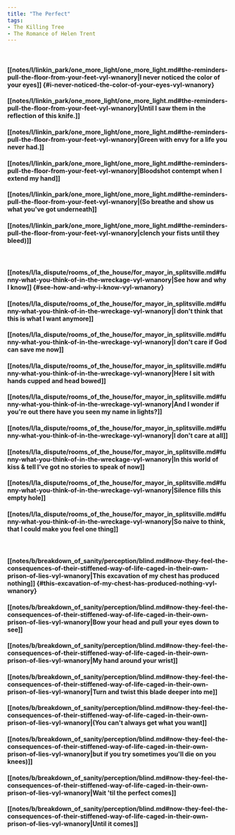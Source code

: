 ```yaml
---
title: "The Perfect"
tags:
- The Killing Tree
- The Romance of Helen Trent
---
```

&nbsp;
#### [[notes/l/linkin_park/one_more_light/one_more_light.md#the-reminders-pull-the-floor-from-your-feet-vyl-wnanory|I never noticed the color of your eyes]] {#i-never-noticed-the-color-of-your-eyes-vyl-wnanory}
#### [[notes/l/linkin_park/one_more_light/one_more_light.md#the-reminders-pull-the-floor-from-your-feet-vyl-wnanory|Until I saw them in the reflection of this knife.]]
#### [[notes/l/linkin_park/one_more_light/one_more_light.md#the-reminders-pull-the-floor-from-your-feet-vyl-wnanory|Green with envy for a life you never had.]]
#### [[notes/l/linkin_park/one_more_light/one_more_light.md#the-reminders-pull-the-floor-from-your-feet-vyl-wnanory|Bloodshot contempt when I extend my hand]]
#### [[notes/l/linkin_park/one_more_light/one_more_light.md#the-reminders-pull-the-floor-from-your-feet-vyl-wnanory|(So breathe and show us what you've got underneath]]
#### [[notes/l/linkin_park/one_more_light/one_more_light.md#the-reminders-pull-the-floor-from-your-feet-vyl-wnanory|clench your fists until they bleed)]]
&nbsp;
#### [[notes/l/la_dispute/rooms_of_the_house/for_mayor_in_splitsville.md#funny-what-you-think-of-in-the-wreckage-vyl-wnanory|See how and why I know]] {#see-how-and-why-i-know-vyl-wnanory}
#### [[notes/l/la_dispute/rooms_of_the_house/for_mayor_in_splitsville.md#funny-what-you-think-of-in-the-wreckage-vyl-wnanory|I don't think that this is what I want anymore]]
#### [[notes/l/la_dispute/rooms_of_the_house/for_mayor_in_splitsville.md#funny-what-you-think-of-in-the-wreckage-vyl-wnanory|I don't care if God can save me now]]
#### [[notes/l/la_dispute/rooms_of_the_house/for_mayor_in_splitsville.md#funny-what-you-think-of-in-the-wreckage-vyl-wnanory|Here I sit with hands cupped and head bowed]]
#### [[notes/l/la_dispute/rooms_of_the_house/for_mayor_in_splitsville.md#funny-what-you-think-of-in-the-wreckage-vyl-wnanory|And I wonder if you're out there have you seen my name in lights?]]
#### [[notes/l/la_dispute/rooms_of_the_house/for_mayor_in_splitsville.md#funny-what-you-think-of-in-the-wreckage-vyl-wnanory|I don't care at all]]
#### [[notes/l/la_dispute/rooms_of_the_house/for_mayor_in_splitsville.md#funny-what-you-think-of-in-the-wreckage-vyl-wnanory|In this world of kiss & tell I've got no stories to speak of now]]
#### [[notes/l/la_dispute/rooms_of_the_house/for_mayor_in_splitsville.md#funny-what-you-think-of-in-the-wreckage-vyl-wnanory|Silence fills this empty hole]]
#### [[notes/l/la_dispute/rooms_of_the_house/for_mayor_in_splitsville.md#funny-what-you-think-of-in-the-wreckage-vyl-wnanory|So naive to think, that I could make you feel one thing]]
&nbsp;
#### [[notes/b/breakdown_of_sanity/perception/blind.md#now-they-feel-the-consequences-of-their-stiffened-way-of-life-caged-in-their-own-prison-of-lies-vyl-wnanory|This excavation of my chest has produced nothing]] {#this-excavation-of-my-chest-has-produced-nothing-vyl-wnanory}
#### [[notes/b/breakdown_of_sanity/perception/blind.md#now-they-feel-the-consequences-of-their-stiffened-way-of-life-caged-in-their-own-prison-of-lies-vyl-wnanory|Bow your head and pull your eyes down to see]]
#### [[notes/b/breakdown_of_sanity/perception/blind.md#now-they-feel-the-consequences-of-their-stiffened-way-of-life-caged-in-their-own-prison-of-lies-vyl-wnanory|My hand around your wrist]]
#### [[notes/b/breakdown_of_sanity/perception/blind.md#now-they-feel-the-consequences-of-their-stiffened-way-of-life-caged-in-their-own-prison-of-lies-vyl-wnanory|Turn and twist this blade deeper into me]]
#### [[notes/b/breakdown_of_sanity/perception/blind.md#now-they-feel-the-consequences-of-their-stiffened-way-of-life-caged-in-their-own-prison-of-lies-vyl-wnanory|(You can't always get what you want]]
#### [[notes/b/breakdown_of_sanity/perception/blind.md#now-they-feel-the-consequences-of-their-stiffened-way-of-life-caged-in-their-own-prison-of-lies-vyl-wnanory|but if you try sometimes you'll die on you knees)]]
#### [[notes/b/breakdown_of_sanity/perception/blind.md#now-they-feel-the-consequences-of-their-stiffened-way-of-life-caged-in-their-own-prison-of-lies-vyl-wnanory|Wait 'til the perfect comes]]
#### [[notes/b/breakdown_of_sanity/perception/blind.md#now-they-feel-the-consequences-of-their-stiffened-way-of-life-caged-in-their-own-prison-of-lies-vyl-wnanory|Until it comes]]
